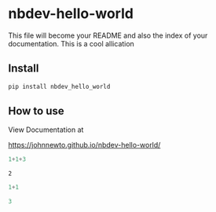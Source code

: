 # nbdev-hello-world

<!-- WARNING: THIS FILE WAS AUTOGENERATED! DO NOT EDIT! -->

This file will become your README and also the index of your
documentation. This is a cool allication

## Install

``` sh
pip install nbdev_hello_world
```

## How to use

View Documentation at

https://johnnewto.github.io/nbdev-hello-world/

``` python
1+1+3
```

    2

``` python
1+1
```

``` python
3
```
